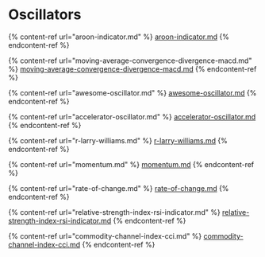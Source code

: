 # Oscillators

{% content-ref url="aroon-indicator.md" %}
[aroon-indicator.md](aroon-indicator.md)
{% endcontent-ref %}

{% content-ref url="moving-average-convergence-divergence-macd.md" %}
[moving-average-convergence-divergence-macd.md](moving-average-convergence-divergence-macd.md)
{% endcontent-ref %}

{% content-ref url="awesome-oscillator.md" %}
[awesome-oscillator.md](awesome-oscillator.md)
{% endcontent-ref %}

{% content-ref url="accelerator-oscillator.md" %}
[accelerator-oscillator.md](accelerator-oscillator.md)
{% endcontent-ref %}

{% content-ref url="r-larry-williams.md" %}
[r-larry-williams.md](r-larry-williams.md)
{% endcontent-ref %}

{% content-ref url="momentum.md" %}
[momentum.md](momentum.md)
{% endcontent-ref %}

{% content-ref url="rate-of-change.md" %}
[rate-of-change.md](rate-of-change.md)
{% endcontent-ref %}

{% content-ref url="relative-strength-index-rsi-indicator.md" %}
[relative-strength-index-rsi-indicator.md](relative-strength-index-rsi-indicator.md)
{% endcontent-ref %}

{% content-ref url="commodity-channel-index-cci.md" %}
[commodity-channel-index-cci.md](commodity-channel-index-cci.md)
{% endcontent-ref %}
